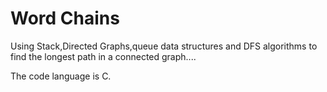 # Word Chains

Using Stack,Directed Graphs,queue data structures and DFS algorithms to find the longest path in a connected graph....

The code language is C.

